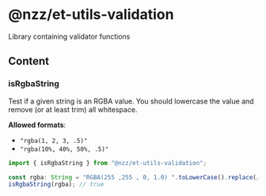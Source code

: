 # @nzz/et-utils-validation

Library containing validator functions

## Content

### isRgbaString

Test if a given string is an RGBA value. You should lowercase the value and remove (or at least trim) all whitespace.

**Allowed formats**:

- `"rgba(1, 2, 3, .5)"`
- `"rgba(10%, 40%, 50%, .5)"`

```ts
import { isRgbaString } from "@nzz/et-utils-validation";

const rgba: String = "RGBA(255 ,255 , 0, 1.0) ".toLowerCase().replace(/ +/g, '');
isRgbaString(rgba); // true
```
